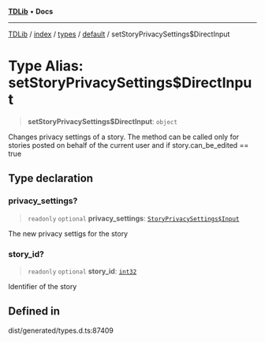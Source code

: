 [**TDLib**](../../../../../../README.md) • **Docs**

***

[TDLib](../../../../../../modules.md) / [index](../../../../../README.md) / [types](../../../README.md) / [default](../README.md) / setStoryPrivacySettings$DirectInput

# Type Alias: setStoryPrivacySettings$DirectInput

> **setStoryPrivacySettings$DirectInput**: `object`

Changes privacy settings of a story. The method can be called only for stories posted on behalf of the current user and if story.can_be_edited == true

## Type declaration

### privacy\_settings?

> `readonly` `optional` **privacy\_settings**: [`StoryPrivacySettings$Input`](StoryPrivacySettings$Input.md)

The new privacy settigs for the story

### story\_id?

> `readonly` `optional` **story\_id**: [`int32`](int32-1.md)

Identifier of the story

## Defined in

dist/generated/types.d.ts:87409
